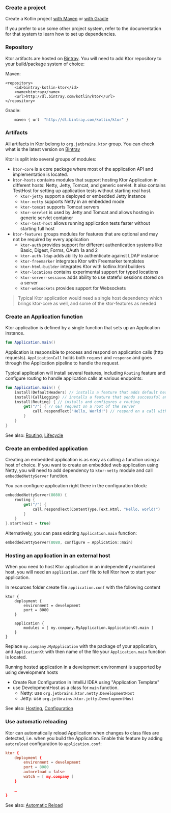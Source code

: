 ### Create a project 
Create a Kotlin project [with Maven](https://kotlinlang.org/docs/reference/using-maven.html) 
  or [with Gradle](https://kotlinlang.org/docs/reference/using-gradle.html)
  
If you prefer to use some other project system, refer to the documentation for that system to learn 
how to set up dependencies.      

### Repository

Ktor artifacts are hosted on [Bintray](https://bintray.com/kotlin/ktor). You will need to add Ktor repository
 to your build/package system of choice:

Maven:
```maven
<repository>
    <id>bintray-kotlin-ktor</id>
    <name>bintray</name>
    <url>http://dl.bintray.com/kotlin/ktor</url>
</repository>
```

Gradle:
```gradle
    maven { url  "http://dl.bintray.com/kotlin/ktor" }
```

### Artifacts
 
All artifacts in Ktor belong to `org.jetbrains.ktor` group. You can check what is the latest version
 on [Bintray](https://bintray.com/kotlin/ktor)
    
Ktor is split into several groups of modules:
* `ktor-core` is a core package where most of the application API and implementation is located. 
* `ktor-hosts` contains modules that support hosting Ktor Application in different hosts: Netty, Jetty, Tomcat, and 
generic servlet. It also contains TestHost for setting up application tests without starting real host.
  * `ktor-jetty` support a deployed or embedded Jetty instance
  * `ktor-netty` supports Netty in an embedded mode
  * `ktor-tomcat` supports Tomcat servers
  * `ktor-servlet` is used by Jetty and Tomcat and allows hosting in generic servlet container
  * `ktor-test-host` allows running application tests faster without starting full host
* `ktor-features` groups modules for features that are optional and may not be required by every application
  * `ktor-auth` provides support for different authentication systems like Basic, Digest, Forms, OAuth 1a and 2
  * `ktor-auth-ldap` adds ability to authenticate against LDAP instance
  * `ktor-freemarker` integrates Ktor with Freemarker templates
  * `ktor-html-builder` integrates Ktor with kotlinx.html builders
  * `ktor-locations` contains experimental support for typed locations
  * `ktor-server-sessions` adds ability to use stateful sessions stored on a server
  * `ktor-websockets` provides support for Websockets
  
  
> Typical Ktor application would need a single host dependency which brings ktor-core as well, and some of the ktor-features 
as needed   
   
### Create an Application function

Ktor application is defined by a single function that sets up an Application instance. 

```kotlin
fun Application.main() 
```

Application is responsible to process and respond on application calls (http requests). `ApplicationCall` holds both
 `request` and `response` and goes through the Application pipeline to handle the request.

Typical application will install several features, including `Routing` feature and configure routing to handle 
application calls at various endpoints:
```kotlin
fun Application.main() {
    install(DefaultHeaders) // installs a feature that adds default headers to every response
    install(CallLogging) // installs a feature that sends successful and failed requests' information to the log
    install(Routing) { // installs and configures a routing
        get("/") { // GET request on a root of the server
            call.respondText("Hello, World!") // respond on a call with plain text
        }
    }
}
```

See also: [Routing](Feature-Routing), [Lifecycle](Lifecycle)

### Create an embedded application

Creating an embedded application is as easy as calling a function using a host of choice. If you want to create an
embedded web application using Netty, you will need to add dependency to `ktor-netty` module and 
call `embeddedNettyServer` function. 

You can configure application right there in the configuration block: 

```kotlin
embeddedNettyServer(8080) {
    routing {
        get("/") {
            call.respondText(ContentType.Text.Html, "Hello, world!")
        }
    }
}.start(wait = true)
```

Alternatively, you can pass existing `Application.main` function:
 ```kotlin
embeddedJettyServer(8080, configure = Application::main)
```

### Hosting an application in an external host

When you need to host Ktor application in an independently maintained host, you will need an `application.conf` file
to tell Ktor how to start your application. 

In resources folder create file `application.conf` with the following content
```
ktor {
    deployment {
        environment = development
        port = 8080
    }

    application {
        modules = [ my.company.MyApplication.ApplicationKt.main ]
    }
}
```

Replace `my.company.MyApplication` with the package of your application, and `ApplicationKt` with then name of the
file your `Application.main` function is located.

Running hosted application in a development environment is supported by using development hosts 

* Create Run Configuration in IntelliJ IDEA using "Application Template"
* use DevelopmentHost as a class for `main` function.
  * Netty: use `org.jetbrains.ktor.netty.DevelopmentHost` 
  * Jetty: use `org.jetbrains.ktor.jetty.DevelopmentHost` 
    
See also: [Hosting](Hosting), [Configuration](Configuration)

### Use automatic reloading
Ktor can automatically reload Application when changes to class files are detected, i.e. when you build the Application.
Enable this feature by adding `autoreload` configuration to `application.conf`:
```conf
ktor {
    deployment {
        environment = development
        port = 8080
        autoreload = false
        watch = [ my.company ]
    }

    …
}
```

See also: [Automatic Reload](Automatic-Reload)
